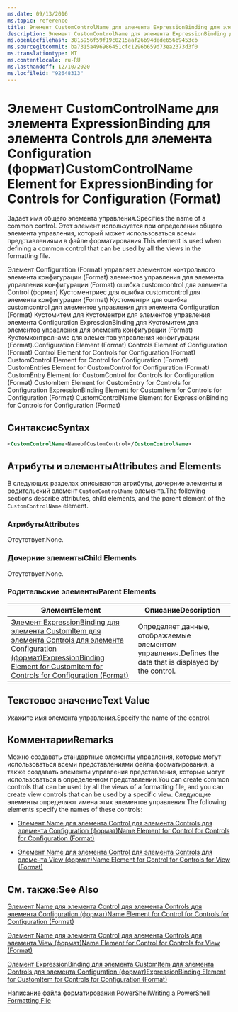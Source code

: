 ```yaml
---
ms.date: 09/13/2016
ms.topic: reference
title: Элемент CustomControlName для элемента ExpressionBinding для элемента Controls для элемента Configuration (формат)
description: Элемент CustomControlName для элемента ExpressionBinding для элемента Controls для элемента Configuration (формат)
ms.openlocfilehash: 3815956f59f19c0215aaf26b94dede656b9453cb
ms.sourcegitcommit: ba7315a496986451cfc1296b659d73ea2373d3f0
ms.translationtype: MT
ms.contentlocale: ru-RU
ms.lasthandoff: 12/10/2020
ms.locfileid: "92648313"
---
```

# <a name="customcontrolname-element-for-expressionbinding-for-controls-for-configuration-format"></a><span data-ttu-id="512c0-103">Элемент CustomControlName для элемента ExpressionBinding для элемента Controls для элемента Configuration (формат)</span><span class="sxs-lookup"><span data-stu-id="512c0-103">CustomControlName Element for ExpressionBinding for Controls for Configuration (Format)</span></span>

<span data-ttu-id="512c0-104">Задает имя общего элемента управления.</span><span class="sxs-lookup"><span data-stu-id="512c0-104">Specifies the name of a common control.</span></span> <span data-ttu-id="512c0-105">Этот элемент используется при определении общего элемента управления, который может использоваться всеми представлениями в файле форматирования.</span><span class="sxs-lookup"><span data-stu-id="512c0-105">This element is used when defining a common control that can be used by all the views in the formatting file.</span></span>

<span data-ttu-id="512c0-106">Элемент Configuration (Format) управляет элементом контрольного элемента конфигурации (Format) элементов управления для элемента управления конфигурации (Format) ошибка customcontrol для элемента Control (формат) Кустоментриес для ошибка customcontrol для элемента конфигурации (Format) Кустоментри для ошибка customcontrol для элементов управления для элемента Configuration (Format) Кустомитем для Кустоментри для элементов управления элемента Configuration ExpressionBinding для Кустомитем для элементов управления для элемента конфигурации (Format) Кустомконтролнаме для элементов управления конфигурации (Format).</span><span class="sxs-lookup"><span data-stu-id="512c0-106">Configuration Element (Format) Controls Element of Configuration (Format) Control Element for Controls for Configuration (Format) CustomControl Element for Control for Configuration (Format) CustomEntries Element for CustomControl for Configuration (Format) CustomEntry Element for CustomControl for Controls for Configuration (Format) CustomItem Element for CustomEntry for Controls for Configuration ExpressionBinding Element for CustomItem for Controls for Configuration (Format) CustomControlName Element for ExpressionBinding for Controls for Configuration (Format)</span></span>

## <a name="syntax"></a><span data-ttu-id="512c0-107">Синтаксис</span><span class="sxs-lookup"><span data-stu-id="512c0-107">Syntax</span></span>

```xml
<CustomControlName>NameofCustomControl</CustomControlName>
```

## <a name="attributes-and-elements"></a><span data-ttu-id="512c0-108">Атрибуты и элементы</span><span class="sxs-lookup"><span data-stu-id="512c0-108">Attributes and Elements</span></span>

<span data-ttu-id="512c0-109">В следующих разделах описываются атрибуты, дочерние элементы и родительский элемент `CustomControlName` элемента.</span><span class="sxs-lookup"><span data-stu-id="512c0-109">The following sections describe attributes, child elements, and the parent element of the `CustomControlName` element.</span></span>

### <a name="attributes"></a><span data-ttu-id="512c0-110">Атрибуты</span><span class="sxs-lookup"><span data-stu-id="512c0-110">Attributes</span></span>

<span data-ttu-id="512c0-111">Отсутствует.</span><span class="sxs-lookup"><span data-stu-id="512c0-111">None.</span></span>

### <a name="child-elements"></a><span data-ttu-id="512c0-112">Дочерние элементы</span><span class="sxs-lookup"><span data-stu-id="512c0-112">Child Elements</span></span>

<span data-ttu-id="512c0-113">Отсутствует.</span><span class="sxs-lookup"><span data-stu-id="512c0-113">None.</span></span>

### <a name="parent-elements"></a><span data-ttu-id="512c0-114">Родительские элементы</span><span class="sxs-lookup"><span data-stu-id="512c0-114">Parent Elements</span></span>

|<span data-ttu-id="512c0-115">Элемент</span><span class="sxs-lookup"><span data-stu-id="512c0-115">Element</span></span>|<span data-ttu-id="512c0-116">Описание</span><span class="sxs-lookup"><span data-stu-id="512c0-116">Description</span></span>|
|-------------|-----------------|
|[<span data-ttu-id="512c0-117">Элемент ExpressionBinding для элемента CustomItem для элемента Controls для элемента Configuration (формат)</span><span class="sxs-lookup"><span data-stu-id="512c0-117">ExpressionBinding Element for CustomItem for Controls for Configuration (Format)</span></span>](./expressionbinding-element-for-customitem-for-controls-for-configuration-format.md)|<span data-ttu-id="512c0-118">Определяет данные, отображаемые элементом управления.</span><span class="sxs-lookup"><span data-stu-id="512c0-118">Defines the data that is displayed by the control.</span></span>|

## <a name="text-value"></a><span data-ttu-id="512c0-119">Текстовое значение</span><span class="sxs-lookup"><span data-stu-id="512c0-119">Text Value</span></span>

<span data-ttu-id="512c0-120">Укажите имя элемента управления.</span><span class="sxs-lookup"><span data-stu-id="512c0-120">Specify the name of the control.</span></span>

## <a name="remarks"></a><span data-ttu-id="512c0-121">Комментарии</span><span class="sxs-lookup"><span data-stu-id="512c0-121">Remarks</span></span>

<span data-ttu-id="512c0-122">Можно создавать стандартные элементы управления, которые могут использоваться всеми представлениями файла форматирования, а также создавать элементы управления представления, которые могут использоваться в определенном представлении.</span><span class="sxs-lookup"><span data-stu-id="512c0-122">You can create common controls that can be used by all the views of a formatting file, and you can create view controls that can be used by a specific view.</span></span> <span data-ttu-id="512c0-123">Следующие элементы определяют имена этих элементов управления:</span><span class="sxs-lookup"><span data-stu-id="512c0-123">The following elements specify the names of these controls:</span></span>

- [<span data-ttu-id="512c0-124">Элемент Name для элемента Control для элемента Controls для элемента Configuration (формат)</span><span class="sxs-lookup"><span data-stu-id="512c0-124">Name Element for Control for Controls for Configuration (Format)</span></span>](./name-element-for-control-for-controls-for-configuration-format.md)

- [<span data-ttu-id="512c0-125">Элемент Name для элемента Control для элемента Controls для элемента View (формат)</span><span class="sxs-lookup"><span data-stu-id="512c0-125">Name Element for Control for Controls for View (Format)</span></span>](./name-element-for-control-for-controls-for-view-format.md)

## <a name="see-also"></a><span data-ttu-id="512c0-126">См. также:</span><span class="sxs-lookup"><span data-stu-id="512c0-126">See Also</span></span>

[<span data-ttu-id="512c0-127">Элемент Name для элемента Control для элемента Controls для элемента Configuration (формат)</span><span class="sxs-lookup"><span data-stu-id="512c0-127">Name Element for Control for Controls for Configuration (Format)</span></span>](./name-element-for-control-for-controls-for-configuration-format.md)

[<span data-ttu-id="512c0-128">Элемент Name для элемента Control для элемента Controls для элемента View (формат)</span><span class="sxs-lookup"><span data-stu-id="512c0-128">Name Element for Control for Controls for View (Format)</span></span>](./name-element-for-control-for-controls-for-view-format.md)

[<span data-ttu-id="512c0-129">Элемент ExpressionBinding для элемента CustomItem для элемента Controls для элемента Configuration (формат)</span><span class="sxs-lookup"><span data-stu-id="512c0-129">ExpressionBinding Element for CustomItem for Controls for Configuration (Format)</span></span>](./expressionbinding-element-for-customitem-for-controls-for-configuration-format.md)

[<span data-ttu-id="512c0-130">Написание файла форматирования PowerShell</span><span class="sxs-lookup"><span data-stu-id="512c0-130">Writing a PowerShell Formatting File</span></span>](./writing-a-powershell-formatting-file.md)
